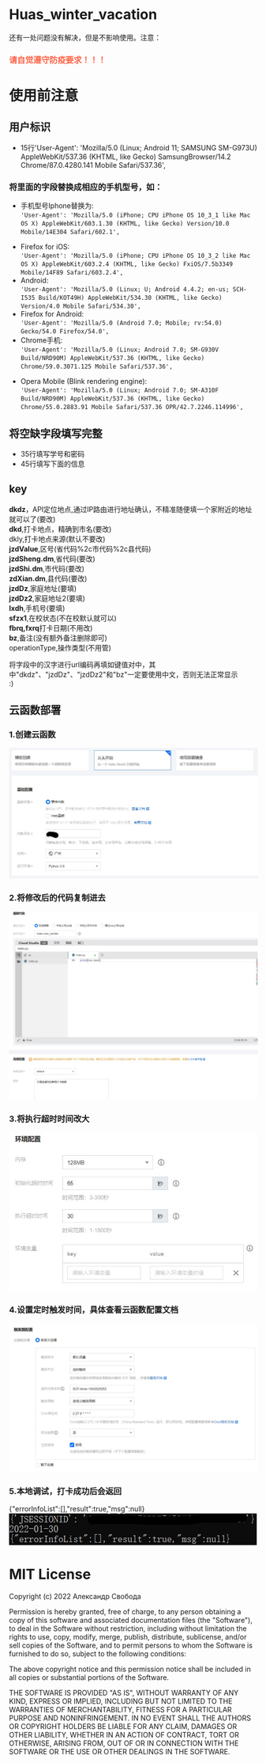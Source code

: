 # Huas_winter_vacation
还有一处问题没有解决，但是不影响使用。注意：  
<h3 style="color:Tomato;">请自觉遵守防疫要求！！！</h3>

# 使用前注意
## 用户标识
- 15行'User-Agent': 'Mozilla/5.0 (Linux; Android 11; SAMSUNG SM-G973U) AppleWebKit/537.36 (KHTML, like Gecko) SamsungBrowser/14.2 Chrome/87.0.4280.141 Mobile Safari/537.36',
### 将里面的字段替换成相应的手机型号，如：
* 手机型号Iphone替换为:  
`'User-Agent': 'Mozilla/5.0 (iPhone; CPU iPhone OS 10_3_1 like Mac OS X) AppleWebKit/603.1.30 (KHTML, like Gecko) Version/10.0 Mobile/14E304 Safari/602.1',`
- Firefox for iOS:  
`'User-Agent': 'Mozilla/5.0 (iPhone; CPU iPhone OS 10_3_2 like Mac OS X) AppleWebKit/603.2.4 (KHTML, like Gecko) FxiOS/7.5b3349 Mobile/14F89 Safari/603.2.4',`
- Android:  
`'User-Agent': 'Mozilla/5.0 (Linux; U; Android 4.4.2; en-us; SCH-I535 Build/KOT49H) AppleWebKit/534.30 (KHTML, like Gecko) Version/4.0 Mobile Safari/534.30',`
- Firefox for Android:  
`'User-Agent': 'Mozilla/5.0 (Android 7.0; Mobile; rv:54.0) Gecko/54.0 Firefox/54.0',`
- Chrome手机:  
`'User-Agent': 'Mozilla/5.0 (Linux; Android 7.0; SM-G930V Build/NRD90M) AppleWebKit/537.36 (KHTML, like Gecko) Chrome/59.0.3071.125 Mobile Safari/537.36',`
* Opera Mobile (Blink rendering engine):  
`'User-Agent': 'Mozilla/5.0 (Linux; Android 7.0; SM-A310F Build/NRD90M) AppleWebKit/537.36 (KHTML, like Gecko) Chrome/55.0.2883.91 Mobile Safari/537.36 OPR/42.7.2246.114996',`

## 将空缺字段填写完整
- 35行填写学号和密码
- 45行填写下面的信息

## key
**dkdz**，API定位地点,通过IP路由进行地址确认，不精准随便填一个家附近的地址就可以了(要改)  
**dkd**,打卡地点，精确到市名(要改)  
dkly,打卡地点来源(默认不要改)  
**jzdValue**,区号(省代码%2c市代码%2c县代码)  
**jzdSheng.dm**,省代码(要改)  
**jzdShi.dm**,市代码(要改)  
**zdXian.dm**,县代码(要改)  
**jzdDz**,家庭地址(要填)  
**jzdDz2**,家庭地址2(要填)  
**lxdh**,手机号(要填)  
**sfzx1**,在校状态(不在校默认就可以)  
**fbrq,fxrq**打卡日期(不用改)  
**bz**,备注(没有额外备注删除即可)  
operationType,操作类型(不用管)

将字段中的汉字进行url编码再填如键值对中，其中"dkdz"、"jzdDz"、"jzdDz2"和"bz"一定要使用中文，否则无法正常显示  
:)

## 云函数部署
### 1.创建云函数
![Serverless1](/images/Serverless1.jpg?raw=true "Serverless1")
### 2.将修改后的代码复制进去
![Serverless2](/images/Serverless2.jpg?raw=true "Serverless2")
### 3.将执行超时时间改大
![Serverless3](/images/Serverless3.jpg?raw=true "Serverless3")
### 4.设置定时触发时间，具体查看云函数配置文档
![Serverless4](/images/Serverless4.jpg?raw=true "Serverless4")
### 5.本地调试，打卡成功后会返回
{"errorInfoList":[],"result":true,"msg":null}  
![Good](/images/Good.jpg?raw=true "Good")

# MIT License

Copyright (c) 2022 Александр Свобода

Permission is hereby granted, free of charge, to any person obtaining a copy
of this software and associated documentation files (the "Software"), to deal
in the Software without restriction, including without limitation the rights
to use, copy, modify, merge, publish, distribute, sublicense, and/or sell
copies of the Software, and to permit persons to whom the Software is
furnished to do so, subject to the following conditions:

The above copyright notice and this permission notice shall be included in all
copies or substantial portions of the Software.

THE SOFTWARE IS PROVIDED "AS IS", WITHOUT WARRANTY OF ANY KIND, EXPRESS OR
IMPLIED, INCLUDING BUT NOT LIMITED TO THE WARRANTIES OF MERCHANTABILITY,
FITNESS FOR A PARTICULAR PURPOSE AND NONINFRINGEMENT. IN NO EVENT SHALL THE
AUTHORS OR COPYRIGHT HOLDERS BE LIABLE FOR ANY CLAIM, DAMAGES OR OTHER
LIABILITY, WHETHER IN AN ACTION OF CONTRACT, TORT OR OTHERWISE, ARISING FROM,
OUT OF OR IN CONNECTION WITH THE SOFTWARE OR THE USE OR OTHER DEALINGS IN THE
SOFTWARE.
